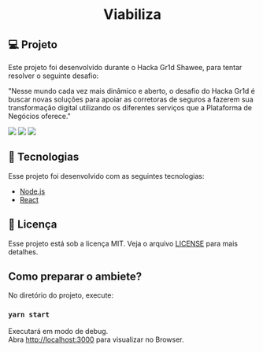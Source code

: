 <h1 align="center">
  Viabiliza
</h1>

## 💻 Projeto

Este projeto foi desenvolvido durante o Hacka Gr1d Shawee, para tentar resolver o seguinte desafio:

"Nesse mundo cada vez mais dinâmico e aberto, o desafio do Hacka Gr1d é buscar novas soluções para apoiar as corretoras de seguros a fazerem sua transformação digital utilizando os diferentes serviços que a Plataforma de Negócios oferece."

![](https://github.com/gr1d-challenge-repository/frontend/blob/master/.git-files/dashboard.png?raw=true)
![](https://github.com/gr1d-challenge-repository/frontend/blob/master/.git-files/home.png?raw=true)
![](https://github.com/gr1d-challenge-repository/frontend/blob/master/.git-files/login.png?raw=true)

## :rocket: Tecnologias

Esse projeto foi desenvolvido com as seguintes tecnologias:

- [Node.js](https://nodejs.org/en/)
- [React](https://reactjs.org)

## :memo: Licença

Esse projeto está sob a licença MIT. Veja o arquivo [LICENSE](LICENSE.md) para mais detalhes.


## Como preparar o ambiete?

No diretório do projeto, execute:

### `yarn start`

Executará em modo de debug.<br />
Abra [http://localhost:3000](http://localhost:3000) para visualizar no Browser.
